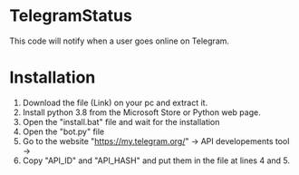 # TelegramStatus
This code will notify when a user goes online on Telegram.

# Installation
1. Download the file (Link) on your pc and extract it.
2. Install python 3.8 from the Microsoft Store or Python web page.
3. Open the "install.bat" file and wait for the installation
4. Open the "bot.py" file
5. Go to the website "https://my.telegram.org/" -> API developements tool ->
6. Copy "API_ID" and "API_HASH" and put them in the file at lines 4 and 5.
